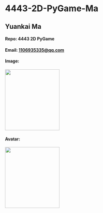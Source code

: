 # 4443-2D-PyGame-Ma
## Yuankai Ma
#### Repo: 4443 2D PyGame
#### Email: 1106935335@qq.com
#### Image:
<img src = "https://user-images.githubusercontent.com/60235679/73091037-2f269000-3e9f-11ea-826b-978a08248895.jpg" width = "180" height="200"/>

#### Avatar:
<img src = "https://user-images.githubusercontent.com/60235679/86629479-1ca59c00-bf91-11ea-8496-1ea1ab8c3ec4.jpg" width = "180" height="200"/>
